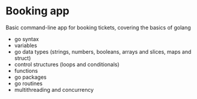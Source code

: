 # Booking app
Basic command-line app for booking tickets, covering the basics of golang

- go syntax
- variables
- go data types (strings, numbers, booleans, arrays and slices, maps and struct)
- control structures (loops and conditionals)
- functions
- go packages
- go routines
- multithreading and concurrency
